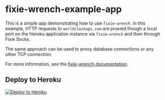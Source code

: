fixie-wrench-example-app
===============

This is a simple app demonstrating how to use `fixie-wrench`. In this example, HTTP requests to `worldclockapi.com` are proxied though a local port on the Heroku application instance via `fixie-wrench` and then through Fixie Socks.

The same approach can be used to proxy database connections or any other TCP connection.

For more information, see the [fixie-wrench documentation](https://github.com/usefixie/fixie-wrench).

## Deploy to Heroku

[![Deploy to Heroku](https://www.herokucdn.com/deploy/button.png)](https://heroku.com/deploy)

